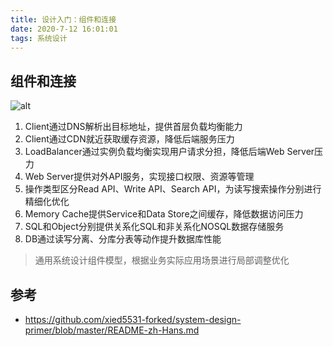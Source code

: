 ```yaml
---
title: 设计入门：组件和连接
date: 2020-7-12 16:01:01
tags: 系统设计
---
```


## 组件和连接

![alt](https://raw.githubusercontent.com/xied5531-forked/system-design-primer/master/images/jrUBAF7.png)

1. Client通过DNS解析出目标地址，提供首层负载均衡能力
2. Client通过CDN就近获取缓存资源，降低后端服务压力
3. LoadBalancer通过实例负载均衡实现用户请求分担，降低后端Web Server压力
4. Web Server提供对外API服务，实现接口权限、资源等管理
5. 操作类型区分Read API、Write API、Search API，为读写搜索操作分别进行精细化优化
6. Memory Cache提供Service和Data Store之间缓存，降低数据访问压力
7. SQL和Object分别提供关系化SQL和非关系化NOSQL数据存储服务
8. DB通过读写分离、分库分表等动作提升数据库性能

> 通用系统设计组件模型，根据业务实际应用场景进行局部调整优化

## 参考

- https://github.com/xied5531-forked/system-design-primer/blob/master/README-zh-Hans.md
